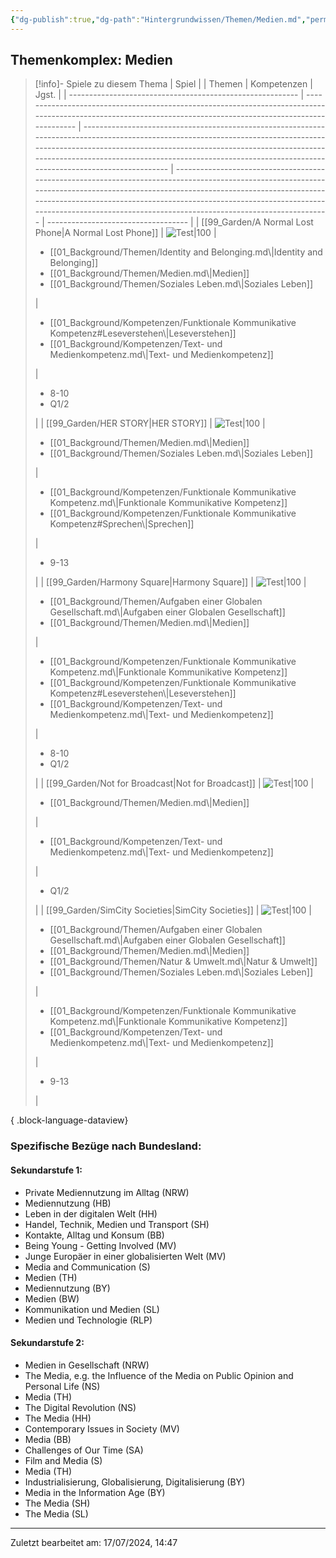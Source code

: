 ```yaml
---
{"dg-publish":true,"dg-path":"Hintergrundwissen/Themen/Medien.md","permalink":"/hintergrundwissen/themen/medien/","tags":["topic"],"noteIcon":"1"}
---
```


## Themenkomplex: Medien
>[!info]- Spiele zu diesem Thema
> | Spiel                                                     |                                                                                                                                                                | Themen                                                                                                                                                                                                                                                                                                                | Kompetenzen                                                                                                                                                                                                                                                                                                                            | Jgst.                               |
> | --------------------------------------------------------- | -------------------------------------------------------------------------------------------------------------------------------------------------------------- | --------------------------------------------------------------------------------------------------------------------------------------------------------------------------------------------------------------------------------------------------------------------------------------------------------------------- | -------------------------------------------------------------------------------------------------------------------------------------------------------------------------------------------------------------------------------------------------------------------------------------------------------------------------------------- | ----------------------------------- |
> | [[99_Garden/A Normal Lost Phone\|A Normal Lost Phone]] | ![Test\|100](https://images.igdb.com/igdb/image/upload/t_cover_big/co2kfs.webp)                                                                                | <ul><li>[[01_Background/Themen/Identity and Belonging.md\\|Identity and Belonging]]</li><li>[[01_Background/Themen/Medien.md\\|Medien]]</li><li>[[01_Background/Themen/Soziales Leben.md\\|Soziales Leben]]</li></ul>                                                                                                 | <ul><li>[[01_Background/Kompetenzen/Funktionale Kommunikative Kompetenz#Leseverstehen\\|Leseverstehen]]</li><li>[[01_Background/Kompetenzen/Text- und Medienkompetenz.md\\|Text- und Medienkompetenz]]</li></ul>                                                                                                                    | <ul><li>8-10</li><li>Q1/2</li></ul> |
> | [[99_Garden/HER STORY\|HER STORY]]                     | ![Test\|100](https://m.media-amazon.com/images/M/MV5BMTYwMGY1MDAtMzcyZC00Y2E4LWFjNjgtZjdhNjMyYjM4NDQwXkEyXkFqcGdeQXVyMTA0MTM5NjI2._V1_.jpg)                    | <ul><li>[[01_Background/Themen/Medien.md\\|Medien]]</li><li>[[01_Background/Themen/Soziales Leben.md\\|Soziales Leben]]</li></ul>                                                                                                                                                                                     | <ul><li>[[01_Background/Kompetenzen/Funktionale Kommunikative Kompetenz.md\\|Funktionale Kommunikative Kompetenz]]</li><li>[[01_Background/Kompetenzen/Funktionale Kommunikative Kompetenz#Sprechen\\|Sprechen]]</li></ul>                                                                                                          | <ul><li>9-13</li></ul>              |
> | [[99_Garden/Harmony Square\|Harmony Square]]           | ![Test\|100](https://games-im-unterricht.de/sites/default/files/styles/game_bild_cropped_480x270/public/spielbilder/Harmony%20Square%20Logo.PNG?itok=ueAAXUbs) | <ul><li>[[01_Background/Themen/Aufgaben einer Globalen Gesellschaft.md\\|Aufgaben einer Globalen Gesellschaft]]</li><li>[[01_Background/Themen/Medien.md\\|Medien]]</li></ul>                                                                                                                                         | <ul><li>[[01_Background/Kompetenzen/Funktionale Kommunikative Kompetenz.md\\|Funktionale Kommunikative Kompetenz]]</li><li>[[01_Background/Kompetenzen/Funktionale Kommunikative Kompetenz#Leseverstehen\\|Leseverstehen]]</li><li>[[01_Background/Kompetenzen/Text- und Medienkompetenz.md\\|Text- und Medienkompetenz]]</li></ul> | <ul><li>8-10</li><li>Q1/2</li></ul> |
> | [[99_Garden/Not for Broadcast\|Not for Broadcast]]     | ![Test\|100](https://images.igdb.com/igdb/image/upload/t_cover_big/co5bcn.webp)                                                                                | <ul><li>[[01_Background/Themen/Medien.md\\|Medien]]</li></ul>                                                                                                                                                                                                                                                         | <ul><li>[[01_Background/Kompetenzen/Text- und Medienkompetenz.md\\|Text- und Medienkompetenz]]</li></ul>                                                                                                                                                                                                                               | <ul><li>Q1/2</li></ul>              |
> | [[99_Garden/SimCity Societies\|SimCity Societies]]     | ![Test\|100](https://assetsio.gnwcdn.com/co1ufe.jpg?width=1200&height=1200&fit=bounds&quality=70&format=jpg&auto=webp)                                         | <ul><li>[[01_Background/Themen/Aufgaben einer Globalen Gesellschaft.md\\|Aufgaben einer Globalen Gesellschaft]]</li><li>[[01_Background/Themen/Medien.md\\|Medien]]</li><li>[[01_Background/Themen/Natur & Umwelt.md\\|Natur & Umwelt]]</li><li>[[01_Background/Themen/Soziales Leben.md\\|Soziales Leben]]</li></ul> | <ul><li>[[01_Background/Kompetenzen/Funktionale Kommunikative Kompetenz.md\\|Funktionale Kommunikative Kompetenz]]</li><li>[[01_Background/Kompetenzen/Text- und Medienkompetenz.md\\|Text- und Medienkompetenz]]</li></ul>                                                                                                            | <ul><li>9-13</li></ul>              |
> 
{ .block-language-dataview}
### Spezifische Bezüge nach Bundesland:

#### Sekundarstufe 1:
- Private Mediennutzung im Alltag (NRW)      
- Mediennutzung (HB) 
- Leben in der digitalen Welt (HH)  
- Handel, Technik, Medien und Transport (SH)
- Kontakte, Alltag und Konsum (BB)
- Being Young - Getting Involved (MV)
- Junge Europäer in einer globalisierten Welt (MV)
- Media and Communication (S)
- Medien (TH)
- Mediennutzung (BY)
- Medien (BW) 
- Kommunikation und Medien (SL)
- Medien und Technologie (RLP) 

#### Sekundarstufe 2:
- Medien in Gesellschaft (NRW)
- The Media, e.g. the Influence of the Media on Public Opinion and Personal Life (NS)
- Media (TH) 
- The Digital Revolution (NS)
- The Media (HH)
- Contemporary Issues in Society (MV)
- Media (BB)
- Challenges of Our Time (SA)
-  Film and Media (S)
- Media (TH)
- Industrialisierung, Globalisierung, Digitalisierung (BY)
- Media in the Information Age (BY)
- The Media (SH)
- The Media (SL)
---
Zuletzt bearbeitet am: 17/07/2024, 14:47